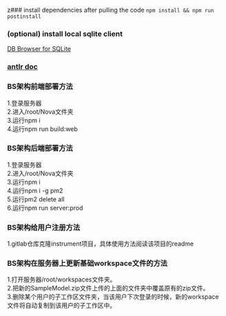 z### install dependencies after pulling the code
`npm install && npm run postinstall`

### (optional) install local sqlite client
[DB Browser for SQLite](https://sqlitebrowser.org/)

### [antlr doc](https://github.com/antlr/antlr4/blob/master/doc/index.md)

### BS架构前端部署方法
1.登录服务器\
2.进入/root/Nova文件夹\
3.运行npm i\
4.运行npm run build:web
   
### BS架构后端部署方法
1.登录服务器\
2.进入/root/Nova文件夹\
3.运行npm i\
4.运行npm i -g pm2\
5.运行pm2 delete all\
6.运行npm run server:prod

### BS架构给用户注册方法
1.gitlab仓库克隆instrument项目，具体使用方法阅读该项目的readme

### BS架构在服务器上更新基础workspace文件的方法
1.打开服务器/root/workspaces文件夹。\
2.把新的SampleModel.zip文件上传的上面的文件夹中覆盖原有的zip文件。\
3.删除某个用户的子工作区文件夹，当该用户下次登录的时候，新的workspace文件将自动复制到该用户的子工作区中。
